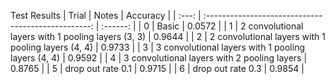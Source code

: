 Test Results
| Trial |                        Notes                        | Accuracy |
| :---: | :-------------------------------------------------: | :------: |
|   0   |                        Basic                        |  0.0572  |
|   1   | 2 convolutional layers with 1 pooling layers (3, 3) |  0.9644  |
|   2   | 2 convolutional layers with 1 pooling layers (4, 4) |  0.9733  |
|   3   | 3 convolutional layers with 1 pooling layers (4, 4) |  0.9592  |
|   4   |    3 convolutional layers with 2 pooling layers     |  0.8765  |
|   5   |                  drop out rate 0.1                  |  0.9715  |
|   6   |                  drop out rate 0.3                  |  0.9854  |